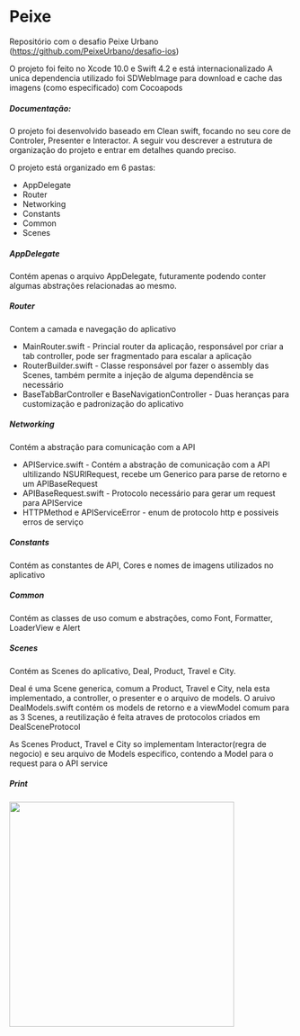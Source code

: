 # Peixe

Repositório com o desafio Peixe Urbano (https://github.com/PeixeUrbano/desafio-ios)

O projeto foi feito no Xcode 10.0 e Swift 4.2  e está internacionalizado
A unica dependencia utilizado foi SDWebImage para download e cache das imagens (como especificado) com Cocoapods
##### Documentação:

O projeto foi desenvolvido baseado em Clean swift, focando no seu core de Controler, Presenter e Interactor.
A seguir vou descrever a estrutura de organização do projeto e entrar em detalhes quando preciso.

O projeto está organizado em 6 pastas:
- AppDelegate
- Router
- Networking
- Constants
- Common
- Scenes

##### AppDelegate
Contém apenas o arquivo AppDelegate, futuramente podendo conter algumas abstrações relacionadas ao mesmo.

##### Router
Contem a camada e navegação do aplicativo

- MainRouter.swift  - Princial router da aplicação, responsável por criar a tab controller, pode ser fragmentado para escalar a aplicação 
- RouterBuilder.swift - Classe responsável por fazer o assembly das Scenes, também permite a injeção de alguma dependência se necessário 
- BaseTabBarController e BaseNavigationController - Duas heranças para customização e padronização do aplicativo

##### Networking
Contém a abstração para comunicação com a API

- APIService.swift - Contém a abstração de comunicação com a API ultilizando NSURlRequest, recebe um Generico para parse de retorno e um APIBaseRequest
- APIBaseRequest.swift - Protocolo necessário para gerar um request para APIService
- HTTPMethod e APIServiceError - enum de protocolo http e possiveis erros de serviço

##### Constants
Contém as constantes de API, Cores e nomes de imagens utilizados no aplicativo 

##### Common 
Contém as classes de uso comum e abstrações, como Font, Formatter, LoaderView e Alert 

##### Scenes
Contém as Scenes do aplicativo, Deal, Product, Travel e City.

Deal é uma Scene generica, comum a Product, Travel e City, nela esta implementado, a controller, o presenter e o arquivo de models.
O aruivo DealModels.swift contém os models de retorno e a viewModel comum para as 3 Scenes, a reutilização é feita atraves de protocolos criados em DealSceneProtocol

As Scenes Product, Travel e City so implementam Interactor(regra de negocio) e seu arquivo de Models especifico, contendo a Model para o request para o API service

##### Print
<img width="400" src="https://raw.githubusercontent.com/gabrielvieira/Peixe/master/Print/print.png">
